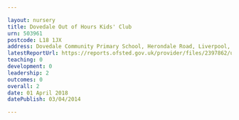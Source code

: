 ```yaml
---

layout: nursery
title: Dovedale Out of Hours Kids' Club
urn: 503961
postcode: L18 1JX
address: Dovedale Community Primary School, Herondale Road, Liverpool, L18 1JX
latestReportUrl: https://reports.ofsted.gov.uk/provider/files/2397862/urn/503961.pdf
teaching: 0
development: 0
leadership: 2
outcomes: 0
overall: 2
date: 01 April 2018 
datePublish: 03/04/2014

---
```

